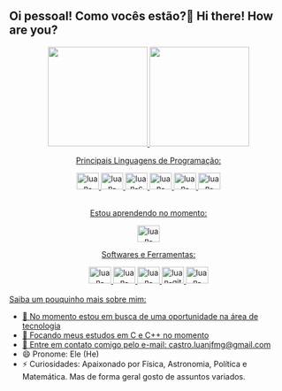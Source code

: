 ## Oi pessoal! Como vocês estão?👋 Hi there! How are you?
<div>
   <p align="center">
   <a href = "https://github.com/LuanPCastroDev">
   <img loading="lazy" height="180em" src="https://github-readme-stats.vercel.app/api/top-langs/?username=LuanPCastroDev&layout=compact&langs_count=7&theme=dracula"/>
   <img loading="lazy" height="180em" src="https://github-readme-stats.vercel.app/api?username=LuanPCastroDev&show_icons=true&theme=dark&include_all_commits=true&count_private=true"/>
   </p>

<div align="center">
  <p text-align = "center" > Principais Linguagens de Programação: </p>
  <img alt = "luan-html5" height = "30" width = "40" src = "https://cdn.jsdelivr.net/gh/devicons/devicon@latest/icons/html5/html5-original.svg" style = "display: inline-block;" />
  <img alt = "luan-css3" height = "30" width = "40" src = "https://cdn.jsdelivr.net/gh/devicons/devicon@latest/icons/css3/css3-original.svg" style = "display: inline-block;" />
  <img alt = "luan-c" height = "30" width = "40" src="https://cdn.jsdelivr.net/gh/devicons/devicon@latest/icons/c/c-original.svg" style = "display: inline-block;" />
  <img alt = "luan-cplusplus" height = "30" width = "40" src = "https://cdn.jsdelivr.net/gh/devicons/devicon@latest/icons/cplusplus/cplusplus-original.svg" style = "display: inline-block;" />
  <img alt = "luan-python" height = "30" width = "40" src="https://cdn.jsdelivr.net/gh/devicons/devicon@latest/icons/python/python-original.svg" style = "display: inline-block;" />
  <img alt = "luan-csharp" height = "30" width = "40" src="https://cdn.jsdelivr.net/gh/devicons/devicon@latest/icons/csharp/csharp-original.svg" style = "display: inline-block;" />
</div>

<br>

<div align = "center">
   <p> Estou aprendendo no momento: </p>
   <img alt = "luan-cplusplus" height = "30" width = "40" src = "https://cdn.jsdelivr.net/gh/devicons/devicon@latest/icons/cplusplus/cplusplus-original.svg" style = "display: inline-block;" />
</div>

<div align = "center">
   <p> Softwares e Ferramentas: </p>
   <img alt = "luan-linux" height = "30" width = "40" src="https://cdn.jsdelivr.net/gh/devicons/devicon@latest/icons/linux/linux-original.svg" style = "display: inline-block;" />
   <img alt = "luan-windows11" height = "30" width = "40" src="https://cdn.jsdelivr.net/gh/devicons/devicon@latest/icons/windows11/windows11-original.svg" style = "display: inline-block;" />
   <img alt = "luan-visualstudiocode" height = "30" width = "40" src="https://cdn.jsdelivr.net/gh/devicons/devicon@latest/icons/vscode/vscode-original.svg" style = "display: inline-block;" />
   <img alt = "luan-git" height = "30" width = "40" src="https://cdn.jsdelivr.net/gh/devicons/devicon@latest/icons/git/git-original.svg" style = "display: inline-block;" />
   <img alt = "luan-github" height = "30" width = "40" src="https://cdn.jsdelivr.net/gh/devicons/devicon@latest/icons/github/github-original-wordmark.svg" style = "display: inline-block;" />
</div>
<br>
Saiba um pouquinho mais sobre mim:

- 🔭 No momento estou em busca de uma oportunidade na área de tecnologia
- 🌱 Focando meus estudos em C e C++ no momento
- 👯 Entre em contato comigo pelo e-mail: castro.luanjfmg@gmail.com
- 😄 Pronome: Ele (He)
- ⚡ Curiosidades: Apaixonado por Física, Astronomia, Política e Matemática. Mas de forma geral gosto de assuntos variados.

